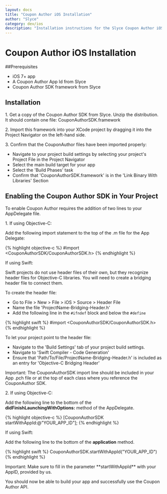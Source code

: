 ```yaml
---
layout: docs
title: "Coupon Author iOS Installation"
author: "Slyce"
category: dev/ios
description: "Installation instructions for the Slyce Coupon Author iOS SDK"
---
```


# Coupon Author iOS Installation

<div id="prerequisites"></div>

##Prerequisites

* iOS 7+ app
* A Coupon Author App Id from Slyce
* Coupon Author SDK framework from Slyce

## Installation

1\. Get a copy of the Coupon Author SDK from Slyce. Unzip the distribution. It should contain one file: CouponAuthorSDK.framework

2\. Import this framework into your XCode project by dragging it into the Project Navigator on the left-hand side.

3\. Confirm that the CouponAuthor files have been imported properly:

* Navigate to your project build settings by selecting your project\'s Project File in the Project Navigator
* Select the main build target for your app
* Select the \'Build Phases\' task
* Confirm that \'CouponAuthorSDK.framework\' is in the \'Link Binary With Libraries\' Section

## Enabling the Coupon Author SDK in Your Project

To enable Coupon Author requires the addition of two lines to your AppDelegate file.

1\. If using Objective-C:

Add the following import statement to the top of the .m file for the App Delegate:

{% highlight objective-c %}
#import <CouponAuthorSDK/CouponAuthorSDK.h>
{% endhighlight %}

If using Swift:

Swift projects do not use header files of their own, but they recognize header files for Objective-C libraries. You will need to create a bridging header file to connect them.

To create the header file:

* Go to File > New > File > iOS > Source > Header File
* Name the file \'ProjectName-Bridging-Header.h\'
* Add the following line in the `#ifndef` block and below the `#define`

{% highlight swift %}
#import <CouponAuthorSDK/CouponAuthorSDK.h>
{% endhighlight %}

To let your project point to the header file:

* Navigate to the \'Build Settings\' tab of your project build settings.
* Navigate to \'Swift Compiler - Code Generation\'
* Ensure that \'Path/To/File/ProjectName-Bridging-Header.h\' is included as an entry for \'Objective-C Bridging Header\'

<div class="note note-important">
  <p>Important: The CouponAuthorSDK import line should be included in your App .pch file or at the top of each class where you reference the CouponAuthor SDK.</p>
</div>

2\. If using Objective-C:

Add the following line to the bottom of the **didFinishLaunchingWithOptions:** method of the AppDelegate.

{% highlight objective-c %}
[CouponAuthorSDK startWithAppId:@"YOUR_APP_ID"];
{% endhighlight %}

If using Swift:

Add the following line to the bottom of the **application** method.

{% highlight swift %}
CouponAuthorSDK.startWithAppId("YOUR_APP_ID")
{% endhighlight %}

<div class="note note-important">
  <p>Important: Make sure to fill in the parameter **startWithAppId** with your AppID, provided by us.</p>
</div>

You should now be able to build your app and successfully use the Coupon Author API.
